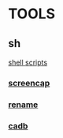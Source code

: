 # TOOLS
## sh 
   [shell scripts](sh/README.org)
### [screencap](sh/.screencap.sh)
### [rename](sh/.rename.sh)
### [cadb](sh/.cadb.sh)
